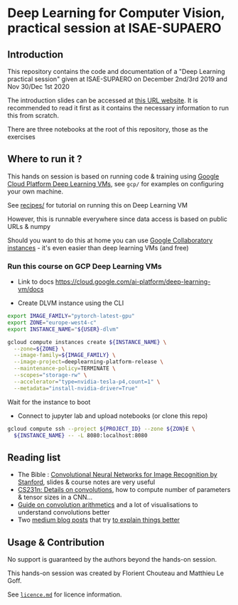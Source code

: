 # Deep Learning for Computer Vision, practical session at ISAE-SUPAERO

## Introduction

This repository contains the code and documentation of a "Deep Learning practical session" given at ISAE-SUPAERO on December 2nd/3rd 2019 and Nov 30/Dec 1st 2020

The introduction slides can be accessed at [this URL website](https://fchouteau.github.io/isae-practical-deep-learning). It is recommended to read it first as it contains the necessary information to run this from scratch.

There are three notebooks at the root of this repository, those as the exercises

## Where to run it ?

This hands on session is based on running code & training using [Google Cloud Platform Deep Learning VMs](https://cloud.google.com/deep-learning-vm/), see `gcp/` for examples on configuring your own machine. 

See [recipes/](recipes) for tutorial on running this on Deep Learning VM

However, this is runnable everywhere since data access is based on public URLs & numpy

Should you want to do this at home you can use [Google Collaboratory instances](https://colab.research.google.com/) - it's even easier than deep learning VMs (and free)

### Run this course on GCP Deep Learning VMs

- Link to docs https://cloud.google.com/ai-platform/deep-learning-vm/docs

- Create DLVM instance using the CLI

```bash
export IMAGE_FAMILY="pytorch-latest-gpu"
export ZONE="europe-west4-c"
export INSTANCE_NAME="${USER}-dlvm"

gcloud compute instances create ${INSTANCE_NAME} \
  --zone=${ZONE} \
  --image-family=${IMAGE_FAMILY} \
  --image-project=deeplearning-platform-release \
  --maintenance-policy=TERMINATE \
  --scopes="storage-rw" \
  --accelerator="type=nvidia-tesla-p4,count=1" \
  --metadata="install-nvidia-driver=True"
```

Wait for the instance to boot

- Connect to jupyter lab and upload notebooks (or clone this repo)
```bash
gcloud compute ssh --project ${PROJECT_ID} --zone ${ZON}E \
  ${INSTANCE_NAME} -- -L 8080:localhost:8080
```


## Reading list

- The Bible : [Convolutional Neural Networks for Image Recognition by Stanford](http://cs231n.stanford.edu/syllabus.html), slides & course notes are very useful
- [CS231n: Details on convolutions](https://cs231n.github.io/convolutional-networks/), how to compute number of parameters & tensor sizes in a CNN...
- [Guide on convolution arithmetics](https://github.com/vdumoulin/conv_arithmetic ) and a lot of visualisations to understand convolutions better
- Two [medium blog posts](https://towardsdatascience.com/a-comprehensive-guide-to-convolutional-neural-networks-the-eli5-way-3bd2b1164a53
) that try [to explain things better](https://towardsdatascience.com/intuitively-understanding-convolutions-for-deep-learning-1f6f42faee1)

## Usage & Contribution

No support is guaranteed by the authors beyond the hands-on session.

This hands-on session was created by Florient Chouteau and Matthieu Le Goff.

See [`licence.md`](./licence.md) for licence information.
